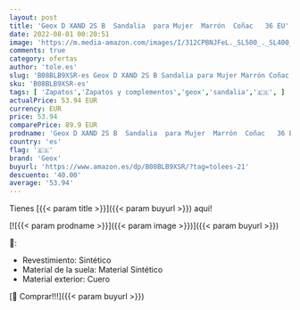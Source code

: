 ```yaml
---
layout: post
title: 'Geox D XAND 2S B  Sandalia  para Mujer  Marrón  Coñac   36 EU'
date: 2022-08-01 00:20:51
image: 'https://m.media-amazon.com/images/I/312CPBNJFeL._SL500_._SL400_.jpg'
comments: true
category: ofertas
author: 'tole.es'
slug: 'B08BLB9XSR-es Geox D XAND 2S B Sandalia para Mujer Marrón Coñac 36 EU'
sku: 'B08BLB9XSR-es'
tags: [ 'Zapatos','Zapatos y complementos','geox','sandalia','🇪🇸', ]
actualPrice: 53.94 EUR
currency: EUR
price: 53.94
comparePrice: 89.9 EUR
prodname: 'Geox D XAND 2S B  Sandalia  para Mujer  Marrón  Coñac   36 EU'
country: 'es'
flag: '🇪🇸'
brand: 'Geox'
buyurl: 'https://www.amazon.es/dp/B08BLB9XSR/?tag=tolees-21'
descuento: '40.00'
average: '53.94'
---
```


Tienes [{{< param title >}}]({{< param buyurl >}}) aqui!

[![{{< param prodname >}}]({{< param image >}})]({{< param buyurl >}})

🔎:

- Revestimiento: Sintético
- Material de la suela: Material Sintético
- Material exterior: Cuero

[🛒 Comprar!!!]({{< param buyurl >}})
